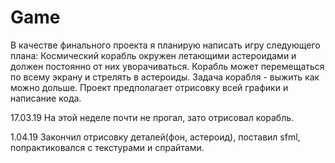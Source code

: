 # Gamе
В качестве финального проекта я планирую написать игру следующего плана:
Космический корабль окружен летающими астероидами и должен постоянно от них уворачиваться.
Корабль может перемещаться по всему экрану и стрелять в астероиды.
Задача корабля - выжить как можно дольше.
Проект предполагает отрисовку всей графики и написание кода.

17.03.19
На этой неделе почти не прогал, зато отрисовал корабль.

1.04.19
Закончил отрисовку деталей(фон, астероид), поставил sfml, попрактиковался с текстурами и спрайтами.
